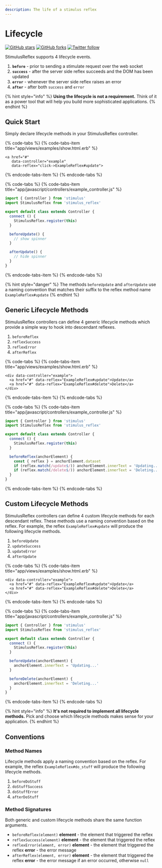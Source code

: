 ```yaml
---
description: The life of a stimulus reflex
---
```


# Lifecycle

[![GitHub stars](https://img.shields.io/github/stars/hopsoft/stimulus_reflex?style=social)](https://github.com/hopsoft/stimulus_reflex)
[![GitHub forks](https://img.shields.io/github/forks/hopsoft/stimulus_reflex?style=social)](https://github.com/hopsoft/stimulus_reflex)
[![Twitter follow](https://img.shields.io/twitter/follow/hopsoft?style=social)](https://twitter.com/hopsoft)

StimulusReflex supports 4 lifecycle events.

1. **`before`** - prior to sending a stimulate request over the web socket
2. **`success`** - after the server side reflex succeeds and the DOM has been updated
3. **`error`** - whenever the server side reflex raises an error
4. **`after`** - after both `success` and `error`

{% hint style="info" %}
**Using the lifecycle is not a requirement.** Think of it as a power tool that will help you build more sophisticated applications.
{% endhint %}

## Quick Start

Simply declare lifecycle methods in your StimulusReflex controller.

{% code-tabs %}
{% code-tabs-item title="app/views/examples/show.html.erb" %}
```text
<a href="#"
   data-controller="example"
   data-reflex="click->ExampleReflex#update">
```
{% endcode-tabs-item %}
{% endcode-tabs %}

{% code-tabs %}
{% code-tabs-item title="app/javascript/controllers/example\_controller.js" %}
```javascript
import { Controller } from 'stimulus'
import StimulusReflex from 'stimulus_reflex'

export default class extends Controller {
  connect () {
    StimulusReflex.register(this)
  }

  beforeUpdate() {
    // show spinner
  }

  afterUpdate() {
    // hide spinner
  }
}
```
{% endcode-tabs-item %}
{% endcode-tabs %}

{% hint style="danger" %}
The methods `beforeUpdate` and `afterUpdate` use a naming convention that matches their suffix to the reflex method name `ExampleReflex#update`
{% endhint %}

## Generic Lifecycle Methods

StimulusReflex controllers can define 4 generic lifecycle methods which provide a simple way to hook into descendant reflexes.

1. `beforeReflex`
2. `reflexSuccess`
3. `reflexError`
4. `afterReflex`

{% code-tabs %}
{% code-tabs-item title="app/views/examples/show.html.erb" %}
```text
<div data-controller="example">
  <a href="#" data-reflex="ExampleReflex#update">Update</a>
  <a href="#" data-reflex="ExampleReflex#delete">Delete</a>
</div>
```
{% endcode-tabs-item %}
{% endcode-tabs %}

{% code-tabs %}
{% code-tabs-item title="app/javascript/controllers/example\_controller.js" %}
```javascript
import { Controller } from 'stimulus'
import StimulusReflex from 'stimulus_reflex'

export default class extends Controller {
  connect () {
    StimulusReflex.register(this)
  }

  beforeReflex(anchorElement) {
    const { reflex } = anchorElement.dataset
    if (reflex.match(/update$/)) anchorElement.innerText = 'Updating...'
    if (reflex.match(/delete$/)) anchorElement.innerText = 'Deleting...'
  }
}
```
{% endcode-tabs-item %}
{% endcode-tabs %}

## Custom Lifecycle Methods

StimulusReflex controllers can define 4 custom lifecycle methods for each descendant reflex. These methods use a naming convention based on the reflex. For example, the reflex `ExampleReflex#update` will produce the following lifecycle methods.

1. `beforeUpdate`
2. `updateSuccess`
3. `updateError`
4. `afterUpdate`

{% code-tabs %}
{% code-tabs-item title="app/views/examples/show.html.erb" %}
```text
<div data-controller="example">
  <a href="#" data-reflex="ExampleReflex#update">Update</a>
  <a href="#" data-reflex="ExampleReflex#delete">Delete</a>
</div>
```
{% endcode-tabs-item %}
{% endcode-tabs %}

{% code-tabs %}
{% code-tabs-item title="app/javascript/controllers/example\_controller.js" %}
```javascript
import { Controller } from 'stimulus'
import StimulusReflex from 'stimulus_reflex'

export default class extends Controller {
  connect () {
    StimulusReflex.register(this)
  }

  beforeUpdate(anchorElement) {
    anchorElement.innerText = 'Updating...'
  }

  beforeDelete(anchorElement) {
    anchorElement.innerText = 'Deleting...'
  }
}
```
{% endcode-tabs-item %}
{% endcode-tabs %}

{% hint style="info" %}
**It's not required to implement all lifecycle methods.** Pick and choose which lifecycle methods makes sense for your application.
{% endhint %}

## Conventions

### Method Names

Lifecycle methods apply a naming convention based on the reflex. For example, the reflex `ExampleReflex#do_stuff` will produce the following lifecycle methods.

1. `beforeDoStuff`
2. `doStuffSuccess`
3. `doStuffError`
4. `afterDoStuff`

### Method Signatures

Both generic and custom lifecycle methods share the same function arguments.

* `beforeReflex(element)`  **element** - the element that triggered the reflex
* `reflexSuccess(element)` **element** - the element that triggered the reflex
* `reflexError(element, error)` **element** - the element that triggered the reflex **error** - the error message
* `afterReflex(element, error)` **element** - the element that triggered the reflex **error** - the error message if an error occurred, otherwise `null`

